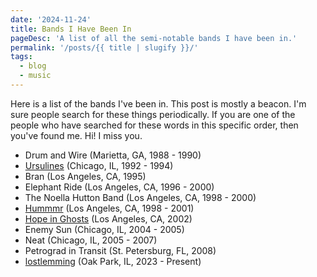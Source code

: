 ```yaml
---
date: '2024-11-24'
title: Bands I Have Been In
pageDesc: 'A list of all the semi-notable bands I have been in.'
permalink: '/posts/{{ title | slugify }}/'
tags:
  - blog
  - music
---
```


Here is a list of the bands I've been in. This post is mostly a beacon. I'm sure people search for these things
periodically. If you are one of the people who have searched for these words in this specific order, then you've found
me. Hi! I miss you.

<!-- split -->

- Drum and Wire (Marietta, GA, 1988 - 1990)
- [Ursulines](https://youtu.be/XZcLeOecNG8?si=MQ_q9JqS0DRYYGOW) (Chicago, IL, 1992 - 1994)
- Bran (Los Angeles, CA, 1995)
- Elephant Ride (Los Angeles, CA, 1996 - 2000)
- The Noella Hutton Band (Los Angeles, CA, 1998 - 2000)
- [Hummmr](https://hummmr.bandcamp.com/) (Los Angeles, CA, 1998 - 2001)
- [Hope in Ghosts](https://open.spotify.com/artist/39qm9UH3AWF3oQgc3r6sfN?si=Bm6YLy9RRkCC6o_MKVMFAA) (Los Angeles, CA, 2002)
- Enemy Sun (Chicago, IL, 2004 - 2005)
- Neat (Chicago, IL, 2005 - 2007)
- Petrograd in Transit (St. Petersburg, FL, 2008)
- [lostlemming](https://lostlemming.bandcamp.com/) (Oak Park, IL, 2023 - Present)
